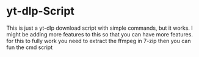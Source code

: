 # yt-dlp-Script
This is just a yt-dlp download script with simple commands, but it works.
I might be adding more features to this so that you can have more features.
for this to fully work you need to extract the ffmpeg in 7-zip then you can fun the cmd script 
